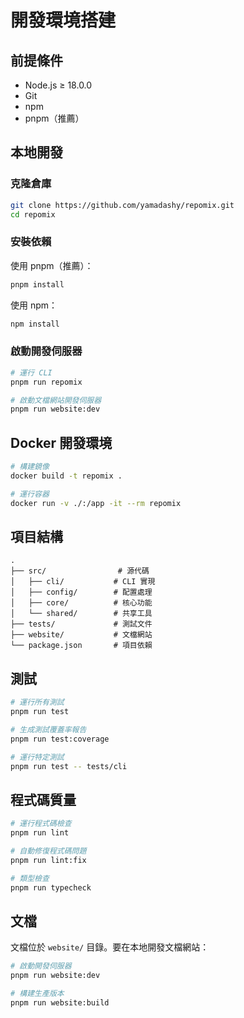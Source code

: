 # 開發環境搭建

## 前提條件

- Node.js ≥ 18.0.0
- Git
- npm
- pnpm（推薦）

## 本地開發

### 克隆倉庫

```bash
git clone https://github.com/yamadashy/repomix.git
cd repomix
```

### 安裝依賴

使用 pnpm（推薦）：
```bash
pnpm install
```

使用 npm：
```bash
npm install
```

### 啟動開發伺服器

```bash
# 運行 CLI
pnpm run repomix

# 啟動文檔網站開發伺服器
pnpm run website:dev
```

## Docker 開發環境

```bash
# 構建鏡像
docker build -t repomix .

# 運行容器
docker run -v ./:/app -it --rm repomix
```

## 項目結構

```text
.
├── src/                # 源代碼
│   ├── cli/           # CLI 實現
│   ├── config/        # 配置處理
│   ├── core/          # 核心功能
│   └── shared/        # 共享工具
├── tests/             # 測試文件
├── website/           # 文檔網站
└── package.json       # 項目依賴
```

## 測試

```bash
# 運行所有測試
pnpm run test

# 生成測試覆蓋率報告
pnpm run test:coverage

# 運行特定測試
pnpm run test -- tests/cli
```

## 程式碼質量

```bash
# 運行程式碼檢查
pnpm run lint

# 自動修復程式碼問題
pnpm run lint:fix

# 類型檢查
pnpm run typecheck
```

## 文檔

文檔位於 `website/` 目錄。要在本地開發文檔網站：

```bash
# 啟動開發伺服器
pnpm run website:dev

# 構建生產版本
pnpm run website:build
```
